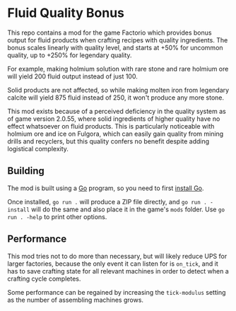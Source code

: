 # Fluid Quality Bonus

This repo contains a mod for the game Factorio which provides bonus
output for fluid products when crafting recipes with quality ingredients.
The bonus scales linearly with quality level, and starts at +50% for uncommon
quality, up to +250% for legendary quality.

For example, making holmium solution with rare stone and rare holmium ore
will yield 200 fluid output instead of just 100.

Solid products are not affected, so while making molten iron from legendary
calcite will yield 875 fluid instead of 250, it won't produce any more stone.

This mod exists because of a perceived deficiency in the quality system
as of game version 2.0.55, where solid ingredients of higher quality
have no effect whatsoever on fluid products. This is particularly noticeable
with holmium ore and ice on Fulgora, which can easily gain quality from
mining drills and recyclers, but this quality confers no benefit despite
adding logistical complexity.

## Building

The mod is built using a [Go](https://go.dev) program, so you need to first
[install Go](https://go.dev/dl/).

Once installed, `go run .` will produce a ZIP file directly, and
`go run . -install` will do the same and also place it in the game's `mods`
folder. Use `go run . -help` to print other options.

## Performance

This mod tries not to do more than necessary, but will likely reduce UPS
for larger factories, because the only event it can listen for is `on_tick`,
and it has to save crafting state for all relevant machines in order to detect
when a crafting cycle completes.

Some performance can be regained by increasing the `tick-modulus` setting as
the number of assembling machines grows.
